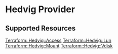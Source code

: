 # Hedvig Provider

## Supported Resources

[Terraform::Hedvig::Access](docs/providers/hedvig/Access.md)
[Terraform::Hedvig::Lun](docs/providers/hedvig/Lun.md)
[Terraform::Hedvig::Mount](docs/providers/hedvig/Mount.md)
[Terraform::Hedvig::Vdisk](docs/providers/hedvig/Vdisk.md)